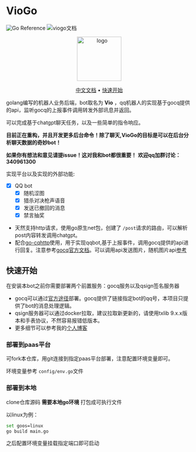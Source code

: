 # VioGo

![Go Reference](https://pkg.go.dev/badge/github.com/go-telegram-bot-api/telegram-bot-api/v5.svg)
![viogo文档](https://img.shields.io/badge/version-1.0-violet)

<p align="center"><img src="./docs/logo.png" width="120" height="120" alt="logo"></p>

<p align="center"><a href="https://viogami.github.io/VioGo/">中文文档</a> • <a href="#快速开始">快速开始</a> </p>

golang编写的机器人业务后端，bot取名为 **Vio** ，qq机器人的实现基于gocq提供的api，监听gocq的上报事件调用转发外部讯息并返回。

可以完成基于chatgpt聊天任务，以及一些简单的指令响应。

**目前正在重构，并且开发更多后台命令！除了聊天,VioGo的目标是可以在后台分析聊天数据的奇妙bot！**

**如果你有想法和意见请提issue！这对我和bot都很重要！**
**欢迎qq加群讨论：340961300**

实现平台以及实现的外部功能:

- [X] QQ bot
  - [X] 随机涩图
  - [X] 猎杀对决枪声语音
  - [X] 发送已撤回的消息
  - [X] 禁言抽奖

- 天然支持http请求，使用go原生net包，创建了 `/post`请求的路由，可以解析post内容转发调用chatgpt。
- 配合[go-cqhttp](https://github.com/Mrs4s/go-cqhttp)使用，用于实现qqbot,基于上报事件，调用gocq提供的api进行回复。注意参考[gocq官方文档](https://docs.go-cqhttp.org/reference/#websocket)。可以调用api发送图片，随机图片api[参考](https://api.lolicon.app/setu/v2)

## 快速开始

在安装本bot之前你需要部署两个前置服务：gocq服务以及qsign签名服务器

- gocq可以通过[官方途径](https://github.com/Mrs4s/go-cqhttp)部署。gocq提供了链接指定bot的qq号，本项目只提供了bot的消息处理逻辑。
- qsign服务器可以通过docker拉取，建议拉取新更新的，请使用txlib 9.x.x版本和手表协议，不然容易报错低版本。
- 更多细节可以参考我的[个人博客](http://viogami.tech/index.php/blog/144/)

### 部署到paas平台

可fork本仓库，用git连接到指定paas平台部署，注意配置环境变量即可。

环境变量参考 `config/env.go`文件

### 部署到本地

clone仓库源码
**需要本地go环境**
打包成可执行文件

以linux为例：

```bash
set goos=linux
go build main.go
```

之后配置环境变量挂载指定端口即可启动
